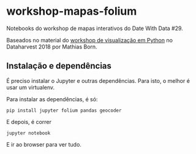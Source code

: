 # workshop-mapas-folium

Notebooks do workshop de mapas interativos do Date With Data #29.

Baseados no material do [workshop de visualização em Python](https://github.com/gebelo/DHPython/tree/master/PythonIX) no Dataharvest 2018 por Mathias Born.


## Instalação e dependências

É preciso instalar o Jupyter e outras dependências. Para isto, o melhor é usar um virtualenv.

Para instalar as dependências, é só:

    pip install jupyter folium pandas geocoder

E depois, é correr

    jupyter notebook

E ir ao browser para ver tudo.
